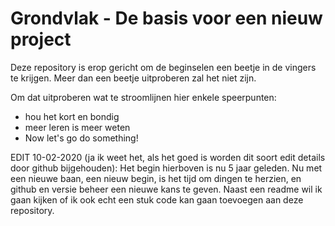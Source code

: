  Grondvlak - De basis voor een nieuw project
=============================================
Deze repository is erop gericht om de beginselen een beetje in de vingers te krijgen.
Meer dan een beetje uitproberen zal het niet zijn.

Om dat uitproberen wat te stroomlijnen hier enkele speerpunten:
- hou het kort en bondig
- meer leren is meer weten
- Now let's go do something!

EDIT 10-02-2020 (ja ik weet het, als het goed is worden dit soort edit details door github bijgehouden):
Het begin hierboven is nu 5 jaar geleden. 
Nu met een nieuwe baan, een nieuw begin, is het tijd om dingen te herzien, en github en versie beheer een nieuwe kans te geven.
Naast een readme wil ik gaan kijken of ik ook echt een stuk code kan gaan toevoegen aan deze repository.
